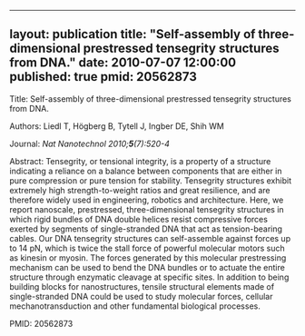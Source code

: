 
---
layout: publication
title:  "Self-assembly of three-dimensional prestressed tensegrity structures from DNA."
date:   2010-07-07 12:00:00
published: true
pmid: 20562873
---

Title: Self-assembly of three-dimensional prestressed tensegrity structures from DNA.

Authors: Liedl T, Högberg B, Tytell J, Ingber DE, Shih WM

Journal: *Nat Nanotechnol 2010;**5**(7):520-4*

Abstract: Tensegrity, or tensional integrity, is a property of a structure indicating a reliance on a balance between components that are either in pure compression or pure tension for stability. Tensegrity structures exhibit extremely high strength-to-weight ratios and great resilience, and are therefore widely used in engineering, robotics and architecture. Here, we report nanoscale, prestressed, three-dimensional tensegrity structures in which rigid bundles of DNA double helices resist compressive forces exerted by segments of single-stranded DNA that act as tension-bearing cables. Our DNA tensegrity structures can self-assemble against forces up to 14 pN, which is twice the stall force of powerful molecular motors such as kinesin or myosin. The forces generated by this molecular prestressing mechanism can be used to bend the DNA bundles or to actuate the entire structure through enzymatic cleavage at specific sites. In addition to being building blocks for nanostructures, tensile structural elements made of single-stranded DNA could be used to study molecular forces, cellular mechanotransduction and other fundamental biological processes.

PMID: 20562873

